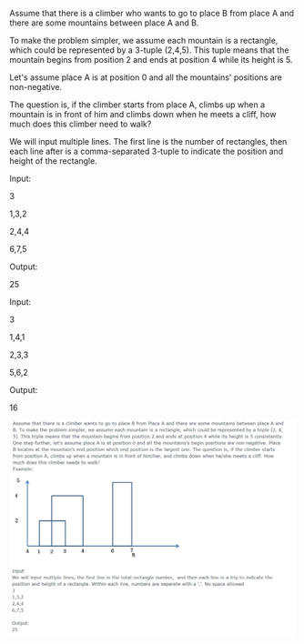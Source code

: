 Assume that there is a climber who wants to go to place B from place A and there are some mountains between place A and B.

To make the problem simpler, we assume each mountain is a rectangle, which could be represented by a 3-tuple (2,4,5). This tuple means that the mountain begins from position 2 and ends at position 4 while its height is 5.

Let's assume place A is at position 0 and all the mountains' positions are non-negative. 

The question is, if the climber starts from place A, climbs up when a mountain is in front of him and climbs down when he meets a cliff, how much does this climber need to walk?

We will input multiple lines. The first line is the number of rectangles, then each line after is a comma-separated 3-tuple to indicate the position and height of the rectangle.


Input:

3

1,3,2

2,4,4

6,7,5


Output:

25


Input:

3

1,4,1

2,3,3

5,6,2

Output:

16

![instructions](https://github.com/staubhp/climber-problem/blob/master/Climber%20Problem.png "Instructions")

